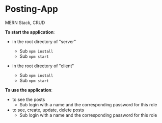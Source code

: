 # Posting-App
MERN Stack, CRUD

**To start the application**:
- in the root directory of "server"
  - Sub ```npm install```
  - Sub ```npm start```

- in the root directory of "client"
  - Sub ```npm install```
  - Sub ```npm start```

**To use the application**:
- to see the posts
  - Sub login with a name and the corresponding password for this role
- to see, create, update, delete posts
   - Sub login with a name and the corresponding password for this role
